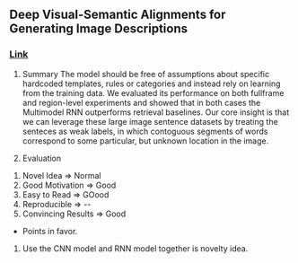 ## Deep Visual-Semantic Alignments for Generating Image Descriptions
### [Link](https://arxiv.org/abs/1412.2306)

1) Summary
  The model should be free of assumptions about specific hardcoded templates, rules or categories and instead rely on learning from the training data.
 We evaluated its performance on both fullframe and region-level experiments and showed that in both cases the Multimodel RNN outperforms
 retrieval baselines. Our core insight is that we can leverage these large image sentence datasets by treating the senteces as weak labels,
 in which contoguous segments of words correspond to some particular, but unknown location in the image.
 
2) Evaluation
 1. Novel Idea => Normal
 2. Good Motivation => Good
 3. Easy to Read => GOood
 4. Reproducible => --
 5. Convincing Results => Good
 
 - Points in favor.
  1. Use the CNN model and RNN model together is novelty idea.
